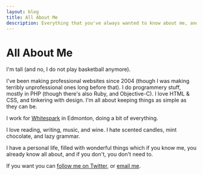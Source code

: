 ```yaml
---
layout: blog
title: All About Me
description: Everything that you've always wanted to know about me, and at least three things you didn't.
---
```

<h1 class="intense">All About Me</h1>

I'm tall (and no, I do not play basketball anymore). 

I've been making professional websites since 2004 (though I was making terribly unprofessional ones long before that). I do programmery stuff, mostly in PHP (though there's also Ruby, and Objective-C). I love HTML & CSS, and tinkering with design. I'm all about keeping things as simple as they can be.

I work for [Whitespark](http://www.whitespark.ca) in Edmonton, doing a bit of everything.

I love reading, writing, music, and wine. I hate scented candles, mint chocolate, and lazy grammar.

I have a personal life, filled with wonderful things which if you know me, you already know all about, and if you don't, you don't need to.

If you want you can [follow me on Twitter](http://twitter.com/ironkeith), or [email me](mailto:hey@keithsilgard.com).